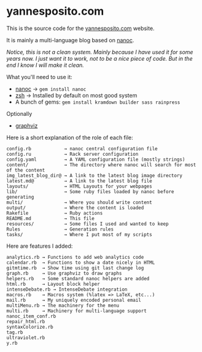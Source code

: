 # yannesposito.com

This is the source code for the [yannesposito.com](yannesposito.com) website.

It is mainly a multi-language blog based on [nanoc](nanoc.stoneship.org).

_Notice, this is not a clean system. 
Mainly because I have used it for some years now.
I just want it to work, not to be a nice piece of code.
But in the end I know I will make it clean._

What you'll need to use it:

- [nanoc](nanoc.stoneship.org) → `gem install nanoc`
- [zsh](zsh.org) → Installed by default on most good system
- A bunch of gems: `gem install kramdown builder sass rainpress`

Optionally

- [graphviz](graphviz.org)

Here is a short explanation of the role of each file:


    config.rb            → nanoc central configuration file
    config.ru            → Rack server configuration
    config.yaml          → A YAML configuration file (mostly strings)
    content/             → The directory where nanoc will search for most of the content
    img_latest_blog_dir@ → A link to the latest blog image directory
    latest.md@           → A link to the latest blog file
    layouts/             → HTML Layouts for your webpages
    lib/                 → Some ruby files loaded by nanoc before generating
    multi/               → Where you should write content
    output/              → Where the content is loaded
    Rakefile             → Ruby actions
    README.md            → This file
    resources/           → Some files I used and wanted to keep
    Rules                → Generation rules
    tasks/               → Where I put most of my scripts


Here are features I added:

    analytics.rb → Functions to add web analytics code
    calendar.rb  → Functions to show a date nicely in HTML
    gitmtime.rb  → Show time using git last change log
    graph.rb     → Use graphviz to draw graphs
    helpers.rb   → Some standard nanoc helpers are added
    html.rb      → Layout block helper
    intenseDebate.rb → IntenseDebate integration
    macros.rb    → Macros system (%latex => LaTeX, etc...)
    mail.rb      → My uniquely encoded personal email
    multiMenu.rb → The machinery for the menu
    multi.rb     → Machinery for multi-language support
    nanoc_item_conf.rb
    repair_html.rb
    syntaxColorize.rb
    tag.rb
    ultraviolet.rb
    y.rb
